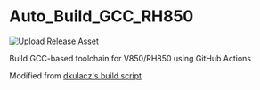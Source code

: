 # Auto_Build_GCC_RH850

[![Upload Release Asset](https://github.com/mikisama/Auto_Build_GCC_RH850/workflows/Upload%20Release%20Asset/badge.svg)](https://github.com/mikisama/Auto_Build_GCC_RH850/actions?query=workflow%3A%22Upload+Release+Asset%22)

Build GCC-based toolchain for V850/RH850 using GitHub Actions

Modified from [dkulacz's build script](https://github.com/dkulacz/gcc-v850-elf-toolchain/blob/master/build-gcc-v850-elf-toolchain.sh)
